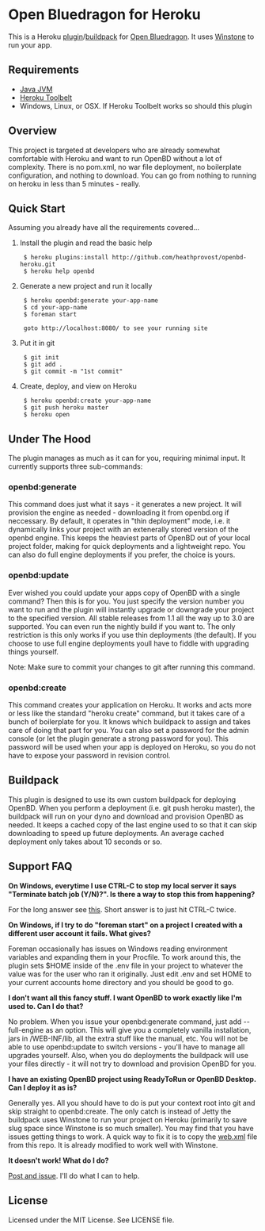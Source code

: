 Open Bluedragon for Heroku
==========================

This is a Heroku [plugin](https://devcenter.heroku.com/articles/using-cli-plugins)/[buildpack](http://devcenter.heroku.com/articles/buildpack) for [Open Bluedragon](http://openbd.org/). It uses [Winstone](http://winstone.sourceforge.net/) to run your app.

Requirements
-----

* [Java JVM](http://www.java.com/en/download/index.jsp)
* [Heroku Toolbelt](https://toolbelt.heroku.com/)
* Windows, Linux, or OSX. If Heroku Toolbelt works so should this plugin

Overview
-----

This project is targeted at developers who are already somewhat comfortable with Heroku and want to run OpenBD without a lot of complexity. There is no pom.xml, 
no war file deployment, no boilerplate configuration, and nothing to download. You
can go from nothing to running on heroku in less than 5 minutes - really.

Quick Start
-----

Assuming you already have all the requirements covered...

1. Install the plugin and read the basic help
		
		$ heroku plugins:install http://github.com/heathprovost/openbd-heroku.git
		$ heroku help openbd

2. Generate a new project and run it locally
		
		$ heroku openbd:generate your-app-name
		$ cd your-app-name
		$ foreman start

		goto http://localhost:8080/ to see your running site

3. Put it in git

		$ git init
		$ git add .
		$ git commit -m "1st commit"

4. Create, deploy, and view on Heroku

		$ heroku openbd:create your-app-name
		$ git push heroku master
		$ heroku open		 

Under The Hood
-----

The plugin manages as much as it can for you, requiring minimal input. It currently
supports three sub-commands:

### openbd:generate

This command does just what it says - it generates a new project. It will provision
the engine as needed - downloading it from openbd.org if neccessary. By default, it
operates in "thin deployment" mode, i.e. it dynamically links your project with an
extenerally stored version of the openbd engine. This keeps the heaviest parts of
OpenBD out of your local project folder, making for quick deployments and a lightweight
repo. You can also do full engine deployments if you prefer, the choice is yours.

### openbd:update

Ever wished you could update your apps copy of OpenBD with a single command? Then this is for you. You just specify the version number you want to run and the plugin
will instantly upgrade or downgrade your project to the specified version. All stable
releases from 1.1 all the way up to 3.0 are supported. You can even run the nightly
build if you want to. The only restriction is this only works if you use thin deployments (the default). If you choose to use full engine deployments youll have
to fiddle with upgrading things yourself.

Note: Make sure to commit your changes to git after running this command.

### openbd:create

This command creates your application on Heroku. It works and acts more or less like the standard "heroku create" command, but it takes care of a bunch of boilerplate for
you. It knows which buildpack to assign and takes care of doing that part for you. You
can also set a password for the admin console (or let the plugin generate a strong password for you). This password will be used when your app is deployed on Heroku, so
you do not have to expose your password in revision control.

Buildpack
-----

This plugin is designed to use its own custom buildpack for deploying OpenBD. When you perform a deployment
(i.e. git push heroku master), the buildpack will run on your dyno and download and provision OpenBD as needed. It keeps a cached copy of the last engine used to so that it can skip downloading to speed up future deployments. An average cached deployment only takes about 10 seconds or so.

Support FAQ
-------

**On Windows, everytime I use CTRL-C to stop my local server it says "Terminate batch job (Y/N)?". Is there a way to stop this from happening?**

For the long answer see [this](http://stackoverflow.com/questions/1234571/how-can-i-suppress-the-terminate-batch-job-in-cmd-exe). Short answer is to just hit CTRL-C twice.

**On Windows, if I try to do "foreman start" on a project I created with a different user account it fails. What gives?**

Foreman occasionally has issues on Windows reading environment variables and expanding them in your Procfile. To work around this, the plugin sets $HOME inside of the .env file in your project to whatever the value was for the user who ran it originally. Just edit .env and set HOME to your current accounts home directory and you should be good to go.

**I don't want all this fancy stuff. I want OpenBD to work exactly like I'm used to. Can I do that?**

No problem. When you issue your openbd:generate command, just add --full-engine as an option. This will give you a completely vanilla installation, jars in /WEB-INF/lib, all the extra stuff like the manual, etc. You will not be able to use openbd:update to switch versions - you'll have to manage all upgrades yourself. Also, when you do deployments the buildpack will use your files directly - it will not try to download and provision OpenBD for you.

**I have an existing OpenBD project using ReadyToRun or OpenBD Desktop. Can I deploy it as is?**

Generally yes. All you should have to do is put your context root into git and skip straight to openbd:create. The only catch is instead of Jetty the buildpack uses Winstone to run your project on Heroku (primarily to save slug space since Winstone is so much smaller). You may find that you have issues getting things to work. A quick way to fix it is to copy the [web.xml](https://github.com/heathprovost/openbd-heroku/blob/master/opt/patches/WEB-INF/web.xml) file from this repo. It is already modified to work well with Winstone.

**It doesn't work! What do I do?**

[Post and issue](https://github.com/heathprovost/openbd-heroku/issues). I'll do what I can to help.


License
-------

Licensed under the MIT License. See LICENSE file.
